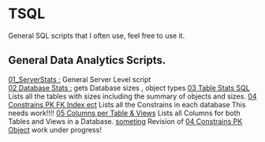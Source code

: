 # TSQL
General SQL scripts that I often use, feel free to use it.

## General Data Analytics Scripts. 
[01_ServerStats :](./01_ServerStats.sql) General Server Level script <br>
[02 Database Stats :](./02_DatabaseStats.sql) gets Database sizes , object types
[03 Table Stats SQL](./03_TableStats.sql) Lists all the tables with sizes including the summary of objects and sizes.
[04 Constrains PK FK Index ect](./04_Constraints%20PK,%20UK,%20FK.sql) Lists all the Constrains in each database This needs work!!!!
[05 Columns per Table & Views](./05_TableColumns%20and%20ViewColumns.sql) Lists all Columns for both Tables and Views in a Database.
[someting](./99_Z_Research%20Still%20not%20sure.sql)  Revision of [04 Constrains PK Object](./04_Constraints%20PK,%20UK,%20FK.sql)  work under progress!
